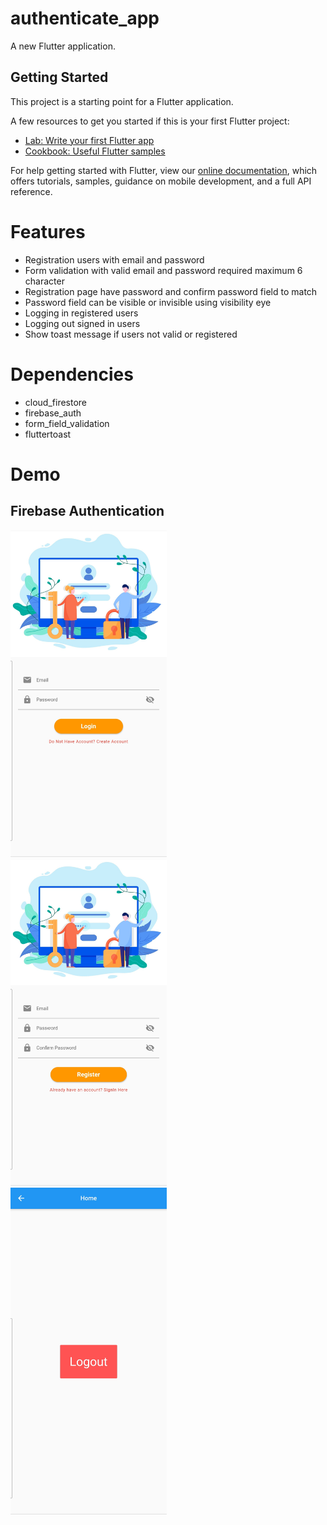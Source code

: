 # authenticate_app

A new Flutter application.

## Getting Started

This project is a starting point for a Flutter application.

A few resources to get you started if this is your first Flutter project:

- [Lab: Write your first Flutter app](https://flutter.dev/docs/get-started/codelab)
- [Cookbook: Useful Flutter samples](https://flutter.dev/docs/cookbook)

For help getting started with Flutter, view our
[online documentation](https://flutter.dev/docs), which offers tutorials,
samples, guidance on mobile development, and a full API reference.

# Features
<ul>
  <li>Registration users with email and password</li>
  <li>Form validation with valid email and password required maximum 6 character</li>
  <li>Registration page have password  and confirm password field to match</li>
  <li>Password field can be visible or invisible using visibility eye</li>
  <li>Logging in registered users</li>
  <li>Logging out signed in users</li>
  <li>Show toast message if users not valid or registered</li>
</ul> 

# Dependencies
<ul>
  <li>cloud_firestore</li>
  <li>firebase_auth</li>
  <li>form_field_validation</li>
  <li>fluttertoast</li>
</ul> 

# Demo
## Firebase Authentication
<img src="Screenshots/Authenticate Login.jpg" width=250>&nbsp;&nbsp;&nbsp;&nbsp;&nbsp;&nbsp;<img src="Screenshots/Authenticate Registration.jpg" width=250>&nbsp;&nbsp;<img src="Screenshots/Authenticate Logout.jpg" width=250>
